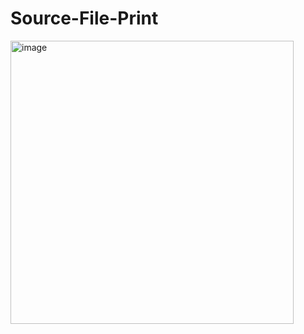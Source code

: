 # Source-File-Print
<img width="453" alt="image" src="https://github.com/liormary/Source-File-Print/assets/92310322/c1c44f1b-627d-4cd0-bcb8-23e279670c62">
